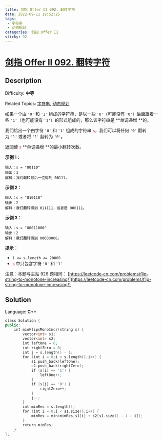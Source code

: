 ```yaml
---
title: 剑指 Offer II 092. 翻转字符
date: 2022-09-11 19:52:25
tags: 
 - 字符串
 - 动态规划
categories: 剑指 Offer II
sticky: 92
---
```


# [剑指 Offer II 092\. 翻转字符](https://leetcode.cn/problems/cyJERH/)

## Description

Difficulty: **中等**  

Related Topics: [字符串](https://leetcode.cn/tag/string/), [动态规划](https://leetcode.cn/tag/dynamic-programming/)


如果一个由 `'0'` 和 `'1'` 组成的字符串，是以一些 `'0'`（可能没有 `'0'`）后面跟着一些 `'1'`（也可能没有 `'1'`）的形式组成的，那么该字符串是 **单调递增 **的。

我们给出一个由字符 `'0'` 和 `'1'` 组成的字符串 <font face="Menlo, Monaco, Consolas, Courier New, monospace" color="#c7254e"><span style="caret-color: rgb(199, 37, 78); font-size: 12.600000381469727px; background-color: rgb(249, 242, 244);">s</span></font>，我们可以将任何 `'0'` 翻转为 `'1'` 或者将 `'1'` 翻转为 `'0'`。

返回使 <font face="Menlo, Monaco, Consolas, Courier New, monospace" color="#c7254e"><span style="caret-color: rgb(199, 37, 78); font-size: 12.600000381469727px; background-color: rgb(249, 242, 244);">s</span></font> **单调递增 **的最小翻转次数。

**示例 1：**

```
输入：s = "00110"
输出：1
解释：我们翻转最后一位得到 00111.
```

**示例 2：**

```
输入：s = "010110"
输出：2
解释：我们翻转得到 011111，或者是 000111。
```

**示例 3：**

```
输入：s = "00011000"
输出：2
解释：我们翻转得到 00000000。
```

**提示：**

*   `1 <= s.length <= 20000`
*   <font face="Menlo, Monaco, Consolas, Courier New, monospace" color="#c7254e"><span style="caret-color: rgb(199, 37, 78); font-size: 12.600000381469727px; background-color: rgb(249, 242, 244);">s</span></font> 中只包含字符 `'0'` 和 `'1'`

注意：本题与主站 926 题相同： [https://leetcode-cn.com/problems/flip-string-to-monotone-increasing/](https://leetcode-cn.com/problems/flip-string-to-monotone-increasing/)


## Solution

Language: **C++**

```c++
class Solution {
public:
    int minFlipsMonoIncr(string s) {
        vector<int> s1;
        vector<int> s2;
        int leftOne = 0;
        int rightZero = 0;
        int j = s.length() - 1;
        for (int i = 0;i < s.length();i++) {
            s1.push_back(leftOne);
            s2.push_back(rightZero);
            if (s[i] == '1') {
                leftOne++;
            }
            if (s[j] == '0') {
                rightZero++;
            }
            j--;
        }
        int minRes = s.length();
        for (int i = 0;i < s1.size();i++) {
            minRes = min(minRes,s1[i] + s2[s1.size() - 1 - i]);
        }
        return minRes;
    }
};
```
